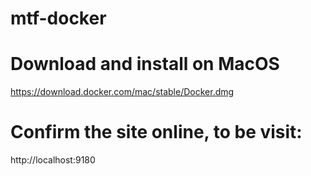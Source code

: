 # mtf-docker

# Download and install on MacOS
https://download.docker.com/mac/stable/Docker.dmg

# Confirm the site online, to be visit:
http://localhost:9180
